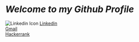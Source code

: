 # *Welcome to my Github Profile*

![Linkedin Icon](https://play-lh.googleusercontent.com/kMofEFLjobZy_bCuaiDogzBcUT-dz3BBbOrIEjJ-hqOabjK8ieuevGe6wlTD15QzOqw)
[Linkedin](https://www.linkedin.com/in/abdallah-alaa-salem-abb61016a/) <br />
[Gmail](abdallahalaasalem7@gmail.com) <br />
[Hackerrank](https://www.hackerrank.com/abdallahalaasal1) <br />

